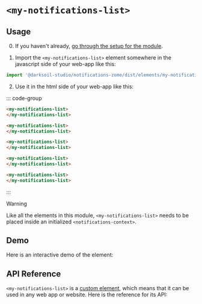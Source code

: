 # `<my-notifications-list>`

## Usage

0. If you haven't already, [go through the setup for the module](/setup).

1. Import the `<my-notifications-list>` element somewhere in the javascript side of your web-app like this:

```js
import '@darksoil-studio/notifications-zome/dist/elements/my-notifications-list.js'
```

2. Use it in the html side of your web-app like this:


::: code-group
```html [Lit]
<my-notifications-list>
</my-notifications-list>
```

```html [React]
<my-notifications-list>
</my-notifications-list>
```

```html [Angular]
<my-notifications-list>
</my-notifications-list>
```

```html [Vue]
<my-notifications-list>
</my-notifications-list>
```

```html [Svelte]
<my-notifications-list>
</my-notifications-list>
```
:::

> [!WARNING]
> Like all the elements in this module, `<my-notifications-list>` needs to be placed inside an initialized `<notifications-context>`.

## Demo

Here is an interactive demo of the element:

<element-demo>
</element-demo>

<script setup>
import { onMounted } from "vue";
import { ProfilesClient, ProfilesStore } from '@darksoil-studio/profiles-zome';
import { demoProfiles, ProfilesZomeMock } from '@darksoil-studio/profiles-zome/dist/mocks.js';
import { decodeHashFromBase64 } from '@holochain/client';
import { render, html } from "lit";
import { wrapPathInSvg } from '@tnesh-stack/elements/dist/icon.js'
import { mdiBell } from '@mdi/js';
import { decode } from '@msgpack/msgpack';
import { Signal, toPromise } from '@tnesh-stack/signals';

import { NotificationsZomeMock  } from "../../ui/src/mocks.ts";
import { NotificationsStore } from "../../ui/src/notifications-store.ts";
import { NotificationsClient } from "../../ui/src/notifications-client.ts";

onMounted(async () => {
  // Elements need to be imported on the client side, not the SSR side
  // Reference: https://vitepress.dev/guide/ssr-compat#importing-in-mounted-hook
  await import('@api-viewer/docs/lib/api-docs.js');
  await import('@api-viewer/demo/lib/api-demo.js');
  await import('@darksoil-studio/profiles-zome/dist/elements/profiles-context.js');
  if (!customElements.get('notifications-context')) await import('../../ui/src/elements/notifications-context.ts');
  if (!customElements.get('my-notifications-list')) await import('../../ui/src/elements/my-notifications-list.ts');

  const profiles = await demoProfiles();

  const profilesMock = new ProfilesZomeMock(
    profiles,
    Array.from(profiles.keys())[0]
  );
  const profilesStore = new ProfilesStore(new ProfilesClient(profilesMock, "notifications_test"));

	const myProfile = await toPromise(profilesStore.myProfile);

  const mock = new NotificationsZomeMock();
  const client = new NotificationsClient(mock, "notifications_test");

  const record = await client.sendNotification(myProfile.profileHash, 'example', 'type1', 'group1', {
		Hello: 'world!'
	});

  const store = new NotificationsStore(client);
  
  render(html`
    <profiles-context .store=${profilesStore}>
      <notifications-context .store=${store}>
        <api-demo src="custom-elements.json" only="my-notifications-list" exclude-knobs="store">
        </api-demo>
      </notifications-context>
    </profiles-context>
  `, document.querySelector('element-demo'))
  })


</script>

## API Reference

`<my-notifications-list>` is a [custom element](https://web.dev/articles/custom-elements-v1), which means that it can be used in any web app or website. Here is the reference for its API:

<api-docs src="custom-elements.json" only="my-notifications-list">
</api-docs>
